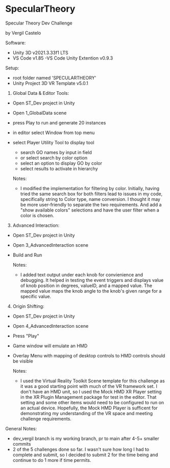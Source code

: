 # SpecularTheory
Specular Theory Dev Challenge

by Vergil Castelo

Software:
 - Unity 3D v2021.3.33f1 LTS
 - VS Code v1.85
     -VS Code Unity Extention v0.9.3

Setup:
 - root folder named 'SPECULARTHEORY'
 - Unity Project 3D VR Template v5.0.1

 1. Global Data & Editor Tools:
 - Open ST_Dev project in Unity
 - Open 1_GlobalData scene 
 - press Play to run and generate 20 instances
 - in editor select Window from top menu
 - select Player Utility Tool to display tool
    - search GO names by input in field
    - or select search by color option
    - select an option to display GO by color
    - select results to activate in hierarchy

    Notes: 
    - I modified the implementation for filtering by color. Initially, having tried the same search box
    for both filters lead to issues in my code, specifically string to Color type, name conversion. I thought 
    it may be more user-friendly to separate the two requirements. And add a "show available colors" selections 
    and have the user filter when a color is chosen.
       

 3. Advanced Interaction:
 - Open ST_Dev project in Unity
 - Open 3_AdvancedInteraction scene
 - Build and Run

    Notes: 
    - I added text output under each knob for convienience and debugging. It helped in testing the event 
    triggers and displays value of knob position in degrees, valueID, and a mapped value.  The mapped value 
    maps the knob angle to the knob's given range for a specific value.


 4. Origin Shifting:
 - Open ST_Dev project in Unity
 - Open 4_AdvancedInteraction scene
 - Press "Play"
 - Game window will emulate an HMD
 - Overlay Menu with mapping of desktop controls to HMD controls should be visible 

    Notes:
    - I used the Virtual Reality Toolkit Scene template for this challenge as it was a good starting point with much of
    the VR framework set. I don't have an HMD unit, so I used the Mock HMD XR Player setting in the XR Plugin Management package
    for test in the editor. That setting and some other items would need to be configured to run on an actual device. Hopefully, 
    the Mock HMD Player is sufficent for demonstrating my understanding of the VR space and meeting challenge requirements.  



General Notes:
 - dev_vergil branch is my working branch, pr to main after 4-5+ smaller commits 
 - 2 of the 5 challenges done so far.  I wasn't sure how long I had to complete and 
 submit, so I decided to submit 2 for the time being and continue to do 1 more if time
 permits. 